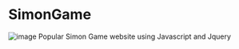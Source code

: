 # SimonGame
![image](https://user-images.githubusercontent.com/107515216/210015600-063b3447-c4de-457f-87d9-ae3784be47bc.png)
Popular Simon Game website using Javascript and Jquery
